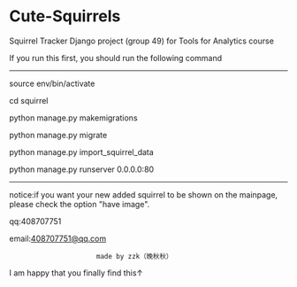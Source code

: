 # Cute-Squirrels
Squirrel Tracker Django project (group 49) for Tools for Analytics course

If you run this first, you should run the following command


--------------------------------------
source env/bin/activate

cd squirrel

python manage.py makemigrations

python manage.py migrate

python manage.py import_squirrel_data

python manage.py runserver 0.0.0.0:80

--------------------------------------


notice:if you want your new added squirrel to be shown on the mainpage, please check the option "have image".


qq:408707751

email:408707751@qq.com

                          made by zzk（晚秋秋）
I am happy that you finally find this↑
